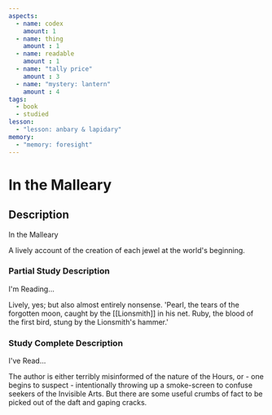 ```yaml
---
aspects: 
  - name: codex
    amount: 1
  - name: thing
    amount : 1
  - name: readable
    amount : 1
  - name: "tally price"
    amount : 3
  - name: "mystery: lantern"
    amount : 4
tags:
  - book
  - studied
lesson:
  - "lesson: anbary & lapidary"
memory:
  - "memory: foresight"
---
```


# In the Malleary

## Description
In the Malleary

A lively account of the creation of each jewel at the world's beginning.
### Partial Study Description
I'm Reading...

Lively, yes; but also almost entirely nonsense. 'Pearl, the tears of the forgotten moon, caught by the [[Lionsmith]] in his net. Ruby, the blood of the first bird, stung by the Lionsmith's hammer.'
### Study Complete Description
I've Read...

The author is either terribly misinformed of the nature of the Hours, or - one begins to suspect - intentionally throwing up a smoke-screen to confuse seekers of the Invisible Arts. But there are some useful crumbs of fact to be picked out of the daft and gaping cracks. 